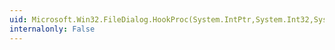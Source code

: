 ```yaml
---
uid: Microsoft.Win32.FileDialog.HookProc(System.IntPtr,System.Int32,System.IntPtr,System.IntPtr)
internalonly: False
---
```

